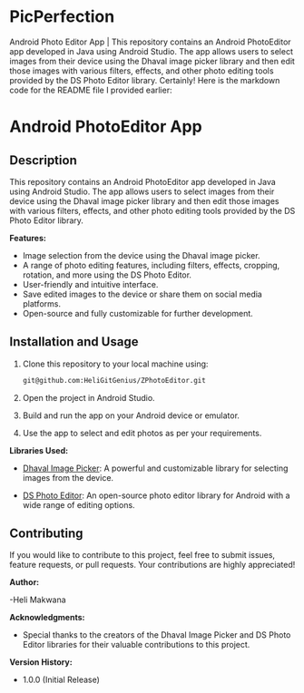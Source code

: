 # PicPerfection
Android Photo Editor App | This repository contains an Android PhotoEditor app developed in Java using Android Studio. The app allows users to select images from their device using the Dhaval image picker library and then edit those images with various filters, effects, and other photo editing tools provided by the DS Photo Editor library.
Certainly! Here is the markdown code for the README file I provided earlier:

# Android PhotoEditor App

## Description

This repository contains an Android PhotoEditor app developed in Java using Android Studio. The app allows users to select images from their device using the Dhaval image picker library and then edit those images with various filters, effects, and other photo editing tools provided by the DS Photo Editor library.

**Features:**

- Image selection from the device using the Dhaval image picker.
- A range of photo editing features, including filters, effects, cropping, rotation, and more using the DS Photo Editor.
- User-friendly and intuitive interface.
- Save edited images to the device or share them on social media platforms.
- Open-source and fully customizable for further development.


## Installation and Usage

1. Clone this repository to your local machine using:
    ```bash
   git@github.com:HeliGitGenius/ZPhotoEditor.git
    ```

2. Open the project in Android Studio.

3. Build and run the app on your Android device or emulator.

4. Use the app to select and edit photos as per your requirements.

**Libraries Used:**

- [Dhaval Image Picker](https://github.com/Dhaval2404/ImagePicker): A powerful and customizable library for selecting images from the device.

- [DS Photo Editor](https://github.com/dinuscxj/photopicker): An open-source photo editor library for Android with a wide range of editing options.

## Contributing

If you would like to contribute to this project, feel free to submit issues, feature requests, or pull requests. Your contributions are highly appreciated!




**Author:**

-Heli Makwana

**Acknowledgments:**

- Special thanks to the creators of the Dhaval Image Picker and DS Photo Editor libraries for their valuable contributions to this project.

**Version History:**

- 1.0.0 (Initial Release)
